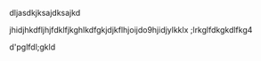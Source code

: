 dljasdkjksajdksajkd


jhidjhkdfljhjfdklfjkghlkdfgkjdjkflhjoijdo9hjidjylkklx
;lrkglfdkgkdlfkg4

d'pglfdl;gkld









